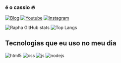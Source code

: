 ### é o cassio 🔥

[![Blog](https://img.shields.io/website?label=ProjetoGambot.com&style=for-the-badge&url=https://ProjetoGambot.com/)](https://3liels.github.io/Projeto-Gambot/)
[![Youtube](https://img.shields.io/badge/YouTube-FF0000?style=for-the-badge&logo=youtube&logoColor=white)](https://www.youtube.com/channel/UCGXI9PGl5U2d1xxMI96zalg)
[![Instagram](https://img.shields.io/badge/Instagram-E4405F?style=for-the-badge&logo=instagram&logoColor=white)](https://www.instagram.com/_zrapha_/)

![Rapha GitHub stats](https://github-readme-stats.vercel.app/api?username=yRapha30&show_icons=true&theme=highcontrast&count_private=true)
![Top Langs](https://github-readme-stats.vercel.app/api/top-langs/?username=yRapha30&theme=highcontrast)
## Tecnologias que eu uso no meu dia

<div style="display: inline_block">
  <img align="center" alt="html5" src="https://img.shields.io/badge/HTML5-E34F26?style=for-the-badge&logo=html5&logoColor=white" />
  <img align="center" alt="css" src="https://img.shields.io/badge/CSS3-1572B6?style=for-the-badge&logo=css3&logoColor=white" />
  <img align="center" alt="js" src="https://img.shields.io/badge/JavaScript-F7DF1E?style=for-the-badge&logo=javascript&logoColor=black" />
  <img align="center" alt="nodejs" src="https://img.shields.io/badge/Node.js-43853D?style=for-the-badge&logo=node.js&logoColor=white" />
</div><br/>
